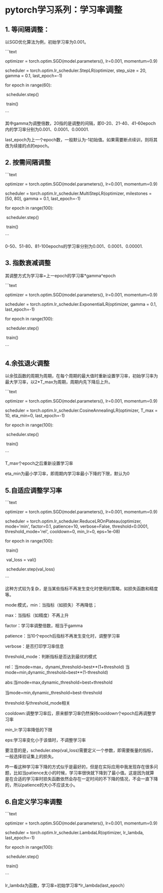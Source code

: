 #  pytorch学习系列：学习率调整



##  **1. 等间隔调整：**



以SGD优化算法为例，初始学习率为0.001。



\```text

optimizer = torch.optim.SGD(model.parameters(), lr=0.001, momentum=0.9)

scheduler = torch.optim.lr_scheduler.StepLR(optimizer, step_size = 20, gamma = 0.1, last_epoch=-1)

 for epoch in range(60):

​        scheduler.step()

​        train()

\```



其中gamma为调整倍数，20指的是调整的间隔，即0-20、21-40、41-60epoch内的学习率分别为0.001、0.0001、0.00001.

last_epoch为上一个epoch数，一般默认为-1初始值。如果需要断点续训，则将其改为续接的点的epoch。



##  **2. 按需间隔调整**



\```text

optimizer = torch.optim.SGD(model.parameters(), lr=0.001, momentum=0.9)

scheduler = torch.optim.lr_scheduler.MultiStepLR(optimizer,  milestones = [50, 80], gamma = 0.1, last_epoch=-1)

 for epoch in range(100):

​        scheduler.step()

​        train()

\```



0-50、51-80、81-100epochs的学习率分别为0.001、0.0001、0.00001.



## **3. 指数衰减调整**

其调整方式为学习率=上一epoch的学习率*gamma^epoch

\```text

optimizer = torch.optim.SGD(model.parameters(), lr=0.001, momentum=0.9)

scheduler = torch.optim.lr_scheduler.ExponentialLR(optimizer, gamma = 0.1, last_epoch=-1)

 for epoch in range(100):

​        scheduler.step()

​        train()

\```



##  **4.余弦退火调整**



以余弦函数的周期为周期，在每个周期的最大值时重新设置学习率，初始学习率为最大学习率，以2*T_max为周期，周期内先下降后上升。



\```text

optimizer = torch.optim.SGD(model.parameters(), lr=0.001, momentum=0.9)

scheduler = torch.optim.lr_scheduler.CosineAnnealingLR(optimizer, T_max = 10, eta_min=0, last_epoch=-1)

 for epoch in range(100):

​        scheduler.step()

​        train()

\```



T_max个epoch之后重新设置学习率

eta_min为最小学习率，即周期内学习率最小下降的下限，默认为0



## **5.自适应调整学习率**



\```text

optimizer = torch.optim.SGD(model.parameters(), lr=0.001, momentum=0.9)

scheduler = torch.optim.lr_scheduler.ReduceLROnPlateau(optimizer, mode='min', factor=0.1, patience=10, verbose=False, threshold=0.0001, threshold_mode='rel', cooldown=0, min_lr=0, eps=1e-08)

 for epoch in range(100):

​        train()

​        val_loss = val()

​        scheduler.step(val_loss)

\```



这种方式较为复杂，是当某些指标不再发生变化时使用的策略，如损失函数和精度等。

mode:模式，min：当指标（如损失）不再降低；

max：当指标（如精度）不再上升

factor：学习率调整倍数，相当于gamma

patience：当10个epoch后指标不再发生变化时，调整学习率

verbose：是否打印学习率信息

threshold_mode：判断指标是否达到最优的模式

rel：当mode=max，dynami_threshold=best**(1+threshold) 当mode=min,dynamic_threshold=best**(1-threshold)

abs:当mode=max,dynamic_threshold=best+threshold

当mode=min,dynamic_threshold=best-threshold

threshold:与threshold_mode相关

cooldown:调整学习率后，原来额学习率仍然保持cooldown个epoch后再调整学习率

min_lr:学习率降低的下限

eps:学习率变化小于该值时，不调整学习率



要注意的是，scheduler.step(val_loss)需要定义一个参数，即需要衡量的指标，一般选择验证集上的损失。



咋一看这种学习率下降的方式似乎是最好的，但是在实际应用中我发现存在很多问题，比如当patience太小的时候，学习率很快就下降到了最小值。这是因为就算是在合适的学习率时损失函数依然会存在一定时间的不下降的情况，不会一直下降的，所以patience的大小不应该太小。



## **6.自定义学习率调整**



\```text

optimizer = torch.optim.SGD(model.parameters(), lr=0.001, momentum=0.9)

scheduler = torch.optim.lr_scheduler.LambdaLR(optimizer, lr_lambda, last_epoch=-1)

 for epoch in range(100):

​        scheduler.step()

​        train()

\```



lr_lambda为函数，学习率=初始学习率*lr_lambda(last_epoch）